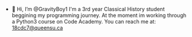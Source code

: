 - 👋 Hi, I’m @GravityBoy1
I'm a 3rd year Classical History student beggining my programming journey. At the moment im working through a Python3 course on Code Academy.
You can reach me at: 18cdc7@queensu.ca
<!---
GravityBoy1/GravityBoy1 is a ✨ special ✨ repository because its `README.md` (this file) appears on your GitHub profile.
You can click the Preview link to take a look at your changes.
--->
